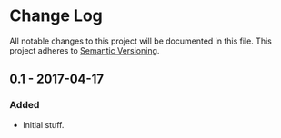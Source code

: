 # Change Log
All notable changes to this project will be documented in this file.
This project adheres to [Semantic Versioning](http://semver.org/).

 ## 0.1 - 2017-04-17
 ### Added
 - Initial stuff.
